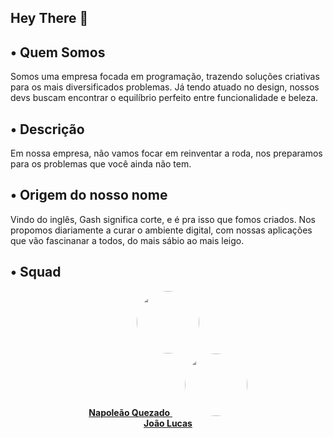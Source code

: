 ## Hey There 🦊


## • Quem Somos

Somos uma empresa focada em programação, trazendo soluções criativas para os mais diversificados problemas. Já tendo atuado no design, nossos devs buscam encontrar o equilíbrio perfeito entre funcionalidade e beleza.


## • Descrição
Em nossa empresa, não vamos focar em reinventar a roda, nos preparamos para os problemas que você ainda não tem.


## • Origem do nosso nome
Vindo do inglês, Gash significa corte, e é pra isso que fomos criados. Nos propomos diariamente  a curar o ambiente digital, com nossas aplicações que vão fascinanar a todos, do mais sábio ao mais leigo.

## • Squad

<p align="center">
  <a href="https://github.com/napoleaoquezado">
    <img src="https://avatars.githubusercontent.com/u/102835435?v=4" width="100" style="border-radius: 50%;">
    <br>
    <strong>Napoleão Quezado</strong>
  </a>
  &nbsp;&nbsp;&nbsp;&nbsp; <!-- Espaçamento entre os avatares -->
  <a href="https://github.com/jotaeli">
    <img src="https://avatars.githubusercontent.com/u/100056719?v=4" width="100" style="border-radius: 50%;">
    <br>
    <strong>João Lucas</strong>
  </a>
</p>
